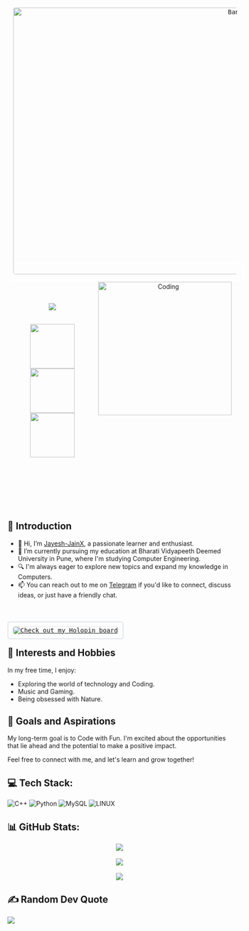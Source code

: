 <div align="center">
<p align="center">
  <kbd style="border: 2px solid white; padding: 10px; border-radius: 5px;">
      <img alt="Banner" style="height: 600px; width: 1000px; border: 1px solid white; border-radius: 5px;" src="https://mir-s3-cdn-cf.behance.net/project_modules/max_1200/06f21a161921919.63cd7887d0a70.gif">
    </kbd>
</p>


  <img align="right" alt="Coding" width="300" src="https://i.pinimg.com/originals/06/60/ef/0660efe82fa3da42ed56eef013171835.gif">

  <br><br>

![](https://komarev.com/ghpvc/?username=jayesh-jainx&base=50)


  
<div>&nbsp;</div>
  

<div></div>
  
  
<img height="100" src="https://user-images.githubusercontent.com/60597290/152366251-81e7024b-81c6-422c-ae71-ad035850d030.png" />
<img height="100" src="https://user-images.githubusercontent.com/60597290/152366154-ec1ddf07-fcf8-41f5-a5f8-ccfc331622a2.png" />
<img height="100" src="https://user-images.githubusercontent.com/60597290/152366741-4ebfc910-49b4-4365-829d-89f9a5873ff5.png" /> 
  
  
&nbsp;
</div>
<br><br/>
<br><br/>

## 👋 Introduction

- 👋 Hi, I’m [Jayesh-JainX](https://github.com/Jayesh-JainX), a passionate learner and enthusiast.
- 🌱 I’m currently pursuing my education at Bharati Vidyapeeth Deemed University in Pune, where I'm studying Computer Engineering.
- 🔍 I'm always eager to explore new topics and expand my knowledge in Computers.
- 📫 You can reach out to me on [Telegram](https://t.me/jayeshjayesh) if you'd like to connect, discuss ideas, or just have a friendly chat.
  
<br><br>


<kbd style="border: 2px solid #E1E4E8; padding: 10px; border-radius: 5px;">
  <a href="https://holopin.me/jayeshjain021" target="_blank">
    <img alt="Check out my Holopin board" src="https://holopin.me/jayeshjain021" style="border: 1px solid #E1E4E8; border-radius: 5px;">
  </a>
</kbd>

<br>

## 🎉 Interests and Hobbies

In my free time, I enjoy:
- Exploring the world of technology and Coding.
- Music and Gaming.
- Being obsessed with Nature.

## 🌟 Goals and Aspirations

My long-term goal is to Code with Fun. I'm excited about the opportunities that lie ahead and the potential to make a positive impact.

Feel free to connect with me, and let's learn and grow together!

## 💻 Tech Stack:

![C++](https://img.shields.io/badge/c++-%2300599C.svg?style=for-the-badge&logo=c%2B%2B&logoColor=white) ![Python](https://img.shields.io/badge/python-3670A0?style=for-the-badge&logo=python&logoColor=ffdd54) ![MySQL](https://img.shields.io/badge/mysql-%2300f.svg?style=for-the-badge&logo=mysql&logoColor=white) ![LINUX](https://img.shields.io/badge/Linux-FCC624?style=for-the-badge&logo=linux&logoColor=black)

## 📊 GitHub Stats:

<div align="center">
  <div> <img src="https://github-readme-stats.vercel.app/api?username=jayesh-jainX&theme=midnight-purple&hide_border=false&include_all_commits=true&count_private=false" > </div><br>
  <div> <img src="https://github-readme-streak-stats.herokuapp.com?user=jayesh-jainx&theme=midnight-purple"></div> <br>
  <div> <img src="https://github-readme-stats.vercel.app/api/top-langs/?username=jayesh-jainX&theme=midnight-purple&hide_border=false&include_all_commits=true&count_private=false&layout=compact" > </div>
</div>

## ✍️ Random Dev Quote
![](https://quotes-github-readme.vercel.app/api?type=horizontal&theme=tokyonight)
